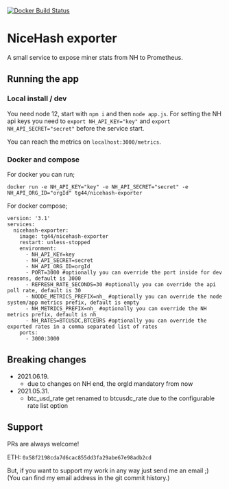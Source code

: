 [![Docker Build Status](https://img.shields.io/docker/cloud/build/tg44/nicehash-exporter?style=flat-square)](https://hub.docker.com/r/tg44/nicehash-exporter)

# NiceHash exporter

A small service to expose miner stats from NH to Prometheus.

## Running the app

### Local install / dev
You need node 12, start with `npm i` and then `node app.js`.
For setting the NH api keys you need to `export NH_API_KEY="key"` and `export NH_API_SECRET="secret"` before the service start.

You can reach the metrics on `localhost:3000/metrics`.

### Docker and compose
For docker you can run;
```
docker run -e NH_API_KEY="key" -e NH_API_SECRET="secret" -e NH_API_ORG_ID="orgId" tg44/nicehash-exporter
```
For docker compose;
```
version: '3.1'
services:
  nicehash-exporter:
    image: tg44/nicehash-exporter
    restart: unless-stopped
    environment:
      - NH_API_KEY=key
      - NH_API_SECRET=secret
      - NH_API_ORG_ID=orgId
      - PORT=3000 #optionally you can override the port inside for dev reasons, default is 3000
      - REFRESH_RATE_SECONDS=30 #optionally you can override the api poll rate, default is 30
      - NODDE_METRICS_PREFIX=nh_ #optionally you can override the node system/app metrics prefix, default is empty
      - NH_METRICS_PREFIX=nh_ #optionally you can override the NH metrics prefix, default is nh_
      - NH_RATES=BTCUSDC,BTCEURS #optionally you can override the exported rates in a comma separated list of rates
    ports:
      - 3000:3000
```

## Breaking changes
 - 2021.06.19.
   - due to changes on NH end, the orgId mandatory from now
 - 2021.05.31.
   - btc_usd_rate get renamed to btcusdc_rate due to the configurable rate list option

## Support

PRs are always welcome!

ETH: `0x58f2198cda7d6cac855dd3fa29abe67e98adb2cd`

But, if you want to support my work in any way just send me an email ;) (You can find my email address in the git commit history.)
